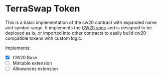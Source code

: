 # TerraSwap Token

This is a basic implementation of the cw20 contract with expanded name and symbol range. It implements
the [CW20 spec](https://github.com/CosmWasm/cosmwasm-plus/tree/master/packages/cw20) and is designed to
be deployed as is, or imported into other contracts to easily build cw20-compatible tokens with custom logic.

Implements:

- [x] CW20 Base
- [ ] Mintable extension
- [ ] Allowances extension
